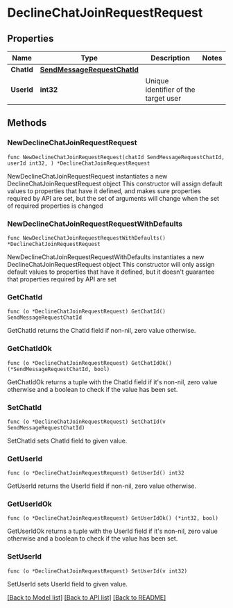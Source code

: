 # DeclineChatJoinRequestRequest

## Properties

Name | Type | Description | Notes
------------ | ------------- | ------------- | -------------
**ChatId** | [**SendMessageRequestChatId**](SendMessageRequestChatId.md) |  | 
**UserId** | **int32** | Unique identifier of the target user | 

## Methods

### NewDeclineChatJoinRequestRequest

`func NewDeclineChatJoinRequestRequest(chatId SendMessageRequestChatId, userId int32, ) *DeclineChatJoinRequestRequest`

NewDeclineChatJoinRequestRequest instantiates a new DeclineChatJoinRequestRequest object
This constructor will assign default values to properties that have it defined,
and makes sure properties required by API are set, but the set of arguments
will change when the set of required properties is changed

### NewDeclineChatJoinRequestRequestWithDefaults

`func NewDeclineChatJoinRequestRequestWithDefaults() *DeclineChatJoinRequestRequest`

NewDeclineChatJoinRequestRequestWithDefaults instantiates a new DeclineChatJoinRequestRequest object
This constructor will only assign default values to properties that have it defined,
but it doesn't guarantee that properties required by API are set

### GetChatId

`func (o *DeclineChatJoinRequestRequest) GetChatId() SendMessageRequestChatId`

GetChatId returns the ChatId field if non-nil, zero value otherwise.

### GetChatIdOk

`func (o *DeclineChatJoinRequestRequest) GetChatIdOk() (*SendMessageRequestChatId, bool)`

GetChatIdOk returns a tuple with the ChatId field if it's non-nil, zero value otherwise
and a boolean to check if the value has been set.

### SetChatId

`func (o *DeclineChatJoinRequestRequest) SetChatId(v SendMessageRequestChatId)`

SetChatId sets ChatId field to given value.


### GetUserId

`func (o *DeclineChatJoinRequestRequest) GetUserId() int32`

GetUserId returns the UserId field if non-nil, zero value otherwise.

### GetUserIdOk

`func (o *DeclineChatJoinRequestRequest) GetUserIdOk() (*int32, bool)`

GetUserIdOk returns a tuple with the UserId field if it's non-nil, zero value otherwise
and a boolean to check if the value has been set.

### SetUserId

`func (o *DeclineChatJoinRequestRequest) SetUserId(v int32)`

SetUserId sets UserId field to given value.



[[Back to Model list]](../README.md#documentation-for-models) [[Back to API list]](../README.md#documentation-for-api-endpoints) [[Back to README]](../README.md)


